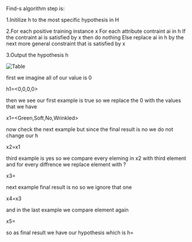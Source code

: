 Find-s algorithm step is:


1.Initilize h to the most specific hypothesis in H

2.For each positive training instance x For each attribute contraint ai in h If the contraint ai is satisfied by x then do nothing Else replace ai in h by the next more general constraint that is satisfied by x

3.Output the hypothesis h

![Table](https://user-images.githubusercontent.com/94211519/145341319-8adbf10a-b4dc-49c1-8a73-3b0f24bdc99a.PNG)



first we imagine all of our value is 0

h1=<0,0,0,0>

then we see our first example is true so we replace the 0 with the values that we have

x1=<Green,Soft,No,Wrinkled>

now check the next example but since the final result is no we do not change our h

x2=x1

third example is yes so we compare every eleming in x2 with third element and for every diffrence we replace element with ?

x3=<?,?,No,?>

next example final result is no so we ignore that one 

x4=x3

and in the last example we compare element again 

x5=<?,?,?,?>

so as final result we have our hypothesis which is  h=<?,?,?,?>
